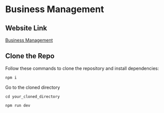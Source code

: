 # Business Management

## Website Link
[Business Management](https://kr-bm.netlify.app/)

## Clone the Repo

Follow these commands to clone the repository and install dependencies:

```bash
npm i
```
Go to the cloned directory 
```
cd your_cloned_directory
```

```bash
npm run dev
```
